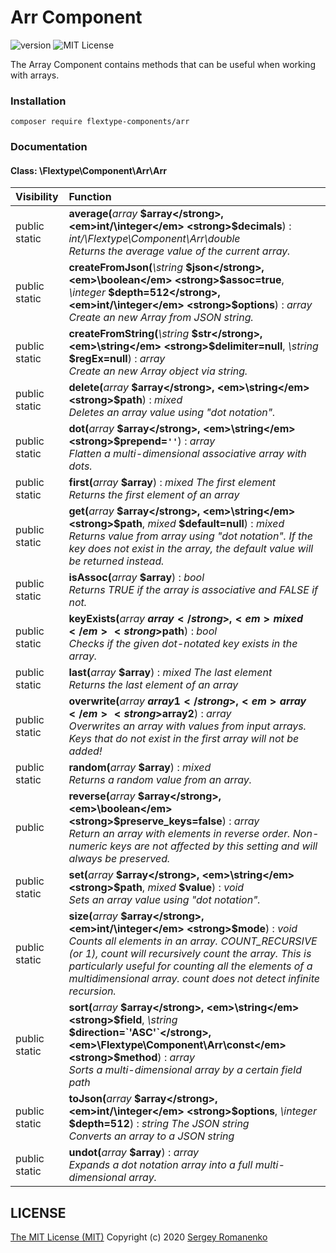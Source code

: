 # Arr Component
![version](https://img.shields.io/badge/version-1.2.6-brightgreen.svg?style=flat-square)
![MIT License](https://img.shields.io/badge/license-MIT-blue.svg?style=flat-square)

The Array Component contains methods that can be useful when working with arrays.

### Installation

```
composer require flextype-components/arr
```

### Documentation

#### Class: \Flextype\Component\Arr\Arr


| Visibility | Function |
|:-----------|:---------|
| public static | <strong>average(</strong><em>array</em> <strong>$array</strong>, <em>int/\integer</em> <strong>$decimals</strong>)</strong> : <em>int/\Flextype\Component\Arr\double</em><br /><em>Returns the average value of the current array.</em> |
| public static | <strong>createFromJson(</strong><em>\string</em> <strong>$json</strong>, <em>\boolean</em> <strong>$assoc=true</strong>, <em>\integer</em> <strong>$depth=512</strong>, <em>int/\integer</em> <strong>$options</strong>)</strong> : <em>array</em><br /><em>Create an new Array from JSON string.</em> |
| public static | <strong>createFromString(</strong><em>\string</em> <strong>$str</strong>, <em>\string</em> <strong>$delimiter=null</strong>, <em>\string</em> <strong>$regEx=null</strong>)</strong> : <em>array</em><br /><em>Create an new Array object via string.</em> |
| public static | <strong>delete(</strong><em>array</em> <strong>$array</strong>, <em>\string</em> <strong>$path</strong>)</strong> : <em>mixed</em><br /><em>Deletes an array value using "dot notation".</em> |
| public static | <strong>dot(</strong><em>array</em> <strong>$array</strong>, <em>\string</em> <strong>$prepend=`''`</strong>)</strong> : <em>array</em><br /><em>Flatten a multi-dimensional associative array with dots.</em> |
| public static | <strong>first(</strong><em>array</em> <strong>$array</strong>)</strong> : <em>mixed The first element</em><br /><em>Returns the first element of an array</em> |
| public static | <strong>get(</strong><em>array</em> <strong>$array</strong>, <em>\string</em> <strong>$path</strong>, <em>mixed</em> <strong>$default=null</strong>)</strong> : <em>mixed</em><br /><em>Returns value from array using "dot notation". If the key does not exist in the array, the default value will be returned instead.</em> |
| public static | <strong>isAssoc(</strong><em>array</em> <strong>$array</strong>)</strong> : <em>bool</em><br /><em>Returns TRUE if the array is associative and FALSE if not.</em> |
| public static | <strong>keyExists(</strong><em>array</em> <strong>$array</strong>, <em>mixed</em> <strong>$path</strong>)</strong> : <em>bool</em><br /><em>Checks if the given dot-notated key exists in the array.</em> |
| public static | <strong>last(</strong><em>array</em> <strong>$array</strong>)</strong> : <em>mixed The last element</em><br /><em>Returns the last element of an array</em> |
| public static | <strong>overwrite(</strong><em>array</em> <strong>$array1</strong>, <em>array</em> <strong>$array2</strong>)</strong> : <em>array</em><br /><em>Overwrites an array with values from input arrays. Keys that do not exist in the first array will not be added!</em> |
| public static | <strong>random(</strong><em>array</em> <strong>$array</strong>)</strong> : <em>mixed</em><br /><em>Returns a random value from an array.</em> |
| public | <strong>reverse(</strong><em>array</em> <strong>$array</strong>, <em>\boolean</em> <strong>$preserve_keys=false</strong>)</strong> : <em>array</em><br /><em>Return an array with elements in reverse order. Non-numeric keys are not affected by this setting and will always be preserved.</em> |
| public static | <strong>set(</strong><em>array</em> <strong>$array</strong>, <em>\string</em> <strong>$path</strong>, <em>mixed</em> <strong>$value</strong>)</strong> : <em>void</em><br /><em>Sets an array value using "dot notation".</em> |
| public static | <strong>size(</strong><em>array</em> <strong>$array</strong>, <em>int/\integer</em> <strong>$mode</strong>)</strong> : <em>void</em><br /><em>Counts all elements in an array. COUNT_RECURSIVE (or 1), count will recursively count the array. This is particularly useful for counting all the elements of a multidimensional array. count does not detect infinite recursion.</em> |
| public static | <strong>sort(</strong><em>array</em> <strong>$array</strong>, <em>\string</em> <strong>$field</strong>, <em>\string</em> <strong>$direction=`'ASC'`</strong>, <em>\Flextype\Component\Arr\const</em> <strong>$method</strong>)</strong> : <em>array</em><br /><em>Sorts a multi-dimensional array by a certain field path</em> |
| public static | <strong>toJson(</strong><em>array</em> <strong>$array</strong>, <em>int/\integer</em> <strong>$options</strong>, <em>\integer</em> <strong>$depth=512</strong>)</strong> : <em>string The JSON string</em><br /><em>Converts an array to a JSON string</em> |
| public static | <strong>undot(</strong><em>array</em> <strong>$array</strong>)</strong> : <em>array</em><br /><em>Expands a dot notation array into a full multi-dimensional array.</em> |

## LICENSE
[The MIT License (MIT)](https://github.com/flextype-components/arr/blob/master/LICENSE.txt)
Copyright (c) 2020 [Sergey Romanenko](https://github.com/Awilum)
